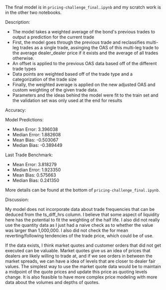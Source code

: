 The final model is in `pricing-challenge_final.ipynb` and my scratch work is in the other two notebooks.

Description:
- The model takes a weighted average of the bond's previous trades to output a prediction for the current trade
- First, the model goes through the previous trade and reclassifies multi-leg trades as a single trade, assinging the OAS of this multi-leg trade to the average dealer_dealer price if it exists and the average of all trades otherwise.
- An offset is applied to the previous OAS data based off of the different trade types
- Data points are weighted based off of the trade type and a categorization of the trade size
- Finally, the weighted average is applied on the new adjusted OAS and custom weighting of the given trade data.
- Parameters and the ideas behind the model were fit to the train set and the validation set was only used at the end for results

Accuracy:

Model Predictions:
- Mean Error: 3.396038
- Median Error: 1.882608
- Mean Bias: -0.503067
- Median Bias: -0.389449

Last Trade Benchmark:
- Mean Error: 3.818279
- Median Error: 1.923350
- Mean Bias: 0.575663
- Median Bias: 0.241350

More details can be found at the bottom of `pricing-challenge_final.ipynb`.

Discussion:

My model does not incorporate data about trade frequencies that can be deduced from the ts_diff_hrs column. I believe that some aspect of liquidity here has the potential to fit the weighting of the half life. I also did not really use the quantity data as I just had a naive check as to whether the value was larger than 1,000,000. I also did not check the for mean reverting/following tendencies of the trade price, which could be of use. 

If the data exists, I think market quotes and customer orders that did not get executed can be valuable. Market quotes give us an idea of prices that dealers are likely willing to trade at, and if we see orders in between the market spreads, we can have a idea of levels that are closer to dealer fair values. The simplest way to use the market quote data would be to maintain a midpoint of the quote prices and update this price as quoting levels change. It is also feasible to have more complex price modeling with more data about the volumes and depths of quotes. 

